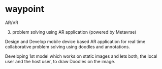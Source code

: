 # waypoint

AR/VR

3. problem solving using AR application (powered by Metavrse)

Design and Develop mobile device based AR application for real time collaborative problem solving using doodles and annotations.

Developing 1st model which works on static images and lets both, the local user and the host user, to draw Doodles on the image. 
